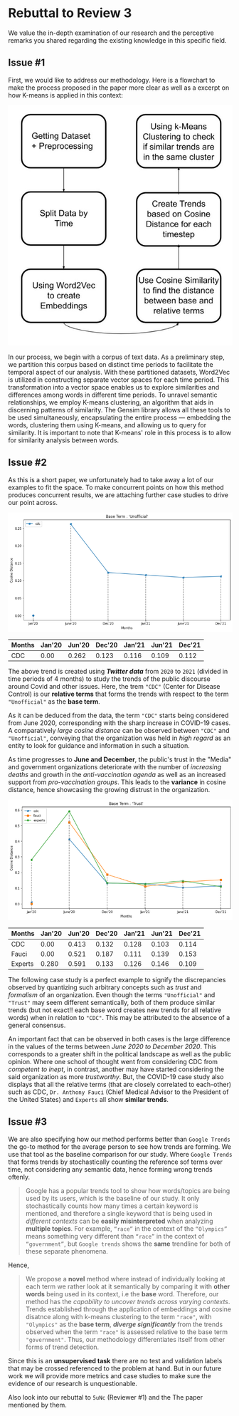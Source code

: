 # Rebuttal to Review 3

We value the in-depth examination of our research and the perceptive remarks you shared regarding the existing knowledge in this specific field.

## Issue #1

First, we would like to address our methodology. Here is a flowchart to make the process proposed in the paper more clear as well as a excerpt on how K-means is applied in this context:

![methodology flow](https://github.com/angadsinghsandhu/Research/blob/main/Topic%20Modeling%20Trends/images/methodology_flow.jpg)

In our process, we begin with a corpus of text data. As a preliminary step, we partition this corpus based on distinct time periods to facilitate the temporal aspect of our analysis. With these partitioned datasets, Word2Vec is utilized in constructing separate vector spaces for each time period. This transformation into a vector space enables us to explore similarities and differences among words in different time periods. To unravel semantic relationships, we employ K-means clustering, an algorithm that aids in discerning patterns of similarity. The Gensim library allows all these tools to be used simultaneously, encapsulating the entire process — embedding the words, clustering them using K-means, and allowing us to query for similarity. It is important to note that K-means' role in this process is to allow for similarity analysis between words.

## Issue #2

As this is a short paper, we unfortunately had to take away a lot of our examples to fit the space. To make concurrent points on how this method produces concurrent results, we are attaching further case studies to drive our point across.

![Trends of relative term "cdc" with respect to "unofficial"](https://github.com/angadsinghsandhu/Research/blob/main/Topic%20Modeling%20Trends/images/1_example.png)

| Months | Jan'20 | Jun'20 | Dec'20 | Jan'21 | Jun'21 | Dec'21 |
|--------|--------|--------|--------|--------|--------|--------|
| CDC    | 0.00   | 0.262  | 0.123  | 0.116  | 0.109  | 0.112  |

The above trend is created using ***Twitter data*** from `2020` to `2021` (divided in time periods of 4 months) to study the trends of the public discourse around Covid and other issues. Here, the trem `"CDC"` (Center for Disease Control) is our **relative terms** that forms the trends with respect to the term `"Unofficial"` as the **base term**.

As it can be deduced from the data, the term `"CDC"` starts being considered from June 2020, corresponding with the sharp increase in COVID-19 cases. A comparatively *large cosine distance* can be observed between `"CDC"` and `"Unofficial"`, conveying that the organization was held in *high regard* as an entity to look for guidance and information in such a situation.

As time progresses to **June and December**, the public's trust in the "Media" and government organizations deteriorate with the number of *increasing deaths* and growth in the *anti-vaccination agenda* as well as an increased support from *pro-vaccination groups*. This leads to the **variance** in cosine distance, hence showcasing the growing distrust in the organization.

![Trend of the terms "CDC", "Fauci" and "experts" through 2020-21 with the base term "Trust"](https://github.com/angadsinghsandhu/Research/blob/main/Topic%20Modeling%20Trends/images/2_cs_covid.png)

| Months  | Jan'20 | Jun'20 | Dec'20 | Jan'21 | Jun'21 | Dec'21 |
|---------|--------|--------|--------|--------|--------|--------|
| CDC     | 0.00   | 0.413  | 0.132  | 0.128  | 0.103  | 0.114  |
| Fauci   | 0.00   | 0.521  | 0.187  | 0.111  | 0.139  | 0.153  |
| Experts | 0.280  | 0.591  | 0.133  | 0.126  | 0.146  | 0.109  |

The following case study is a perfect example to signify the discrepancies observed by quantizing such arbitrary concepts such as *trust* and *formalism* of an organization. Even though the terms `"Unofficial"` and `"Trust"` may seem different semantically, both of them produce similar trends (but not exact!! each base word creates new trends for all relative words) when in relation to `"CDC"`. This may be attributed to the absence of a general consensus.

An important fact that can be observed in both cases is the large difference in the values of the terms between *June 2020 to December 2020*. This corresponds to a greater shift in the political landscape as well as the public opinion. Where one school of thought went from considering CDC from *competent to inept*, in contrast, another may have started considering the said organization as more *trustworthy*. But, the COVID-19 case study also displays that all the relative terms (that are closely correlated to each-other) such as CDC, `Dr. Anthony Fauci` (Chief Medical Advisor to the President of the United States) and `Experts` all show **similar trends**.

## Issue #3

We are also specifying how our method performs better than `Google Trends` the go-to method for the average person to see how trends are forming. We use that tool as the baseline comparison for our study. Where `Google Trends` that forms trends by stochastically counting the reference sof terms over time, not considering any semantic data, hence forming wrong trends oftenly.

> Google has a popular trends tool to show how words/topics are being used by its users, which is the baseline of our study. It only stochastically counts how many times a certain keyword is mentioned, and therefore a single keyword that is being used in *different contexts* can be **easily misinterpreted** when analyzing **multiple topics**. For example, `“race”` in the context of the `“Olympics”` means something very different than `“race”` in the context of `“government”`, but `Google trends` shows the **same** trendline for both of these separate phenomena.

Hence,

> We propose a **novel** method where instead of individually looking at each term we rather look at it semantically by comparing it with **other words** being used in its context, i.e the **base** word. Therefore, our method has the *capability to uncover trends across varying contexts*. Trends established through the application of embeddings and cosine disatnce along with k-means clustering to the term `"race"`, with `"Olympics"` as the **base term**, ***diverge significantly*** from the trends observed when the term `"race"` is assessed relative to the base term `"government"`. Thus, our methodology differentiates itself from other forms of trend detection.

Since this is an **unsupervised task** there are no test and validation labels that may be crossed referenced to the problem at hand. But in our future work we will provide more metrics and case studies to make sure the evidence of our research is unquestionable.

Also look into our rebuttal to `5uNc` (Reviewer #1) and the The paper mentioned by them.
